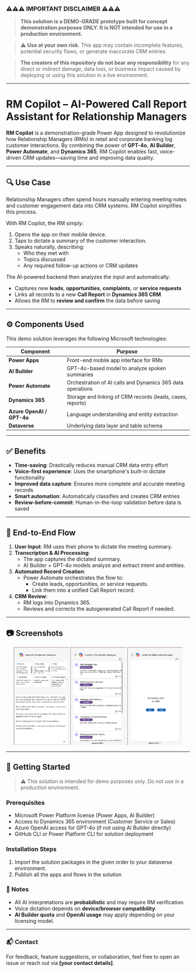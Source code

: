
### ⚠️⚠️⚠️ IMPORTANT DISCLAIMER ⚠️⚠️⚠️

> **This solution is a DEMO-GRADE prototype built for concept demonstration purposes ONLY. It is NOT intended for use in a production environment.**

> ⚠️ **Use at your own risk.** This app may contain incomplete features, potential security flaws, or generate inaccurate CRM entries.

> **The creators of this repository do not bear any responsibility** for any direct or indirect damage, data loss, or business impact caused by deploying or using this solution in a live environment.

---

# RM Copilot – AI-Powered Call Report Assistant for Relationship Managers

**RM Copilot** is a demonstration-grade Power App designed to revolutionize how Relationship Managers (RMs) in retail and corporate banking log customer interactions. By combining the power of **GPT-4o**, **AI Builder**, **Power Automate**, and **Dynamics 365**, RM Copilot enables fast, voice-driven CRM updates—saving time and improving data quality.

---

## 🔍 Use Case

Relationship Managers often spend hours manually entering meeting notes and customer engagement data into CRM systems. RM Copilot simplifies this process.

With RM Copilot, the RM simply:

1. Opens the app on their mobile device.
2. Taps to dictate a summary of the customer interaction.
3. Speaks naturally, describing:
   - Who they met with
   - Topics discussed
   - Any required follow-up actions or CRM updates

The AI-powered backend then analyzes the input and automatically:

- Captures new **leads**, **opportunities**, **complaints**, or **service requests**
- Links all records to a new **Call Report** in **Dynamics 365 CRM**
- Allows the RM to **review and confirm** the data before saving

---

## ⚙️ Components Used

This demo solution leverages the following Microsoft technologies:

| Component         | Purpose                                                       |
|------------------|---------------------------------------------------------------|
| **Power Apps**    | Front-end mobile app interface for RMs                        |
| **AI Builder**    | GPT-4o-based model to analyze spoken summaries                |
| **Power Automate**| Orchestration of AI calls and Dynamics 365 data operations   |
| **Dynamics 365**  | Storage and linking of CRM records (leads, cases, reports)    |
| **Azure OpenAI / GPT-4o** | Language understanding and entity extraction         |
| **Dataverse**     | Underlying data layer and table schema                        |

---

## ✅ Benefits

- **Time-saving**: Drastically reduces manual CRM data entry effort
- **Voice-first experience**: Uses the smartphone's built-in dictate functionality
- **Improved data capture**: Ensures more complete and accurate meeting records
- **Smart automation**: Automatically classifies and creates CRM entries
- **Review-before-commit**: Human-in-the-loop validation before data is saved

---

## 🔁 End-to-End Flow

1. **User Input**: RM uses their phone to dictate the meeting summary.
2. **Transcription & AI Processing**:
   - The app captures the dictated summary.
   - AI Builder + GPT-4o models analyze and extract intent and entities.
3. **Automated Record Creation**:
   - Power Automate orchestrates the flow to:
     - Create leads, opportunities, or service requests.
     - Link them into a unified Call Report record.
4. **CRM Review**:
   - RM logs into Dynamics 365.
   - Reviews and corrects the autogenerated Call Report if needed.

---

## 📷 Screenshots

<p align="center">
  <img src="images/screen1.png" alt="Screen 1" width="30%" />
  <img src="images/screen2.png" alt="Screen 2" width="30%" />
  <img src="images/screen3.png" alt="Screen 3" width="30%" />
</p>

---

## 🚀 Getting Started

> ⚠️ This solution is intended for demo purposes only. Do not use in a production environment.

### Prerequisites

- Microsoft Power Platform license (Power Apps, AI Builder)
- Access to Dynamics 365 environment (Customer Service or Sales)
- Azure OpenAI access for GPT-4o (if not using AI Builder directly)
- GitHub CLI or Power Platform CLI for solution deployment

### Installation Steps

1. Import the solution packages in the given order to your dataverse environment.
2. Publish all the apps and flows in the solution

### 🧠 Notes

- All AI interpretations are **probabilistic** and may require RM verification.
- Voice dictation depends on **device/browser compatibility**.
- **AI Builder quota** and **OpenAI usage** may apply depending on your licensing model.

---

### 📬 Contact

For feedback, feature suggestions, or collaboration, feel free to open an issue or reach out via **[your contact details]**.
